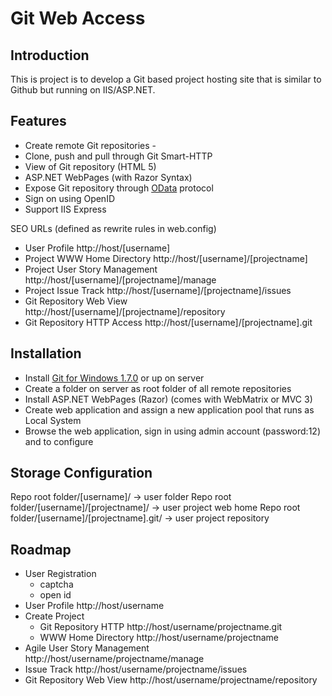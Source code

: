 Git Web Access
===========================

Introduction
------------
This is project is to develop a Git based project hosting site that is similar to Github but running on IIS/ASP.NET.

Features
--------
* Create remote Git repositories -
* Clone, push and pull through Git Smart-HTTP 
* View of Git repository (HTML 5)
* ASP.NET WebPages (with Razor Syntax)
* Expose Git repository through [OData](http://www.odata.org) protocol
* Sign on using OpenID
* Support IIS Express

SEO URLs (defined as rewrite rules in web.config)

* User Profile						http://host/[username]
* Project WWW Home Directory		http://host/[username]/[projectname]
* Project User Story Management		http://host/[username]/[projectname]/manage
* Project Issue Track				http://host/[username]/[projectname]/issues
* Git Repository Web View			http://host/[username]/[projectname]/repository
* Git Repository HTTP Access		http://host/[username]/[projectname].git

Installation
------------
* Install [Git for Windows 1.7.0](http://code.google.com/p/msysgit/downloads/list) or up on server
* Create a folder on server as root folder of all remote repositories
* Install ASP.NET WebPages (Razor) (comes with WebMatrix or MVC 3)
* Create web application and assign a new application pool that runs as Local System
* Browse the web application, sign in using admin account (password:12) and to configure

Storage Configuration
-------------
Repo root folder/[username]/					-> user folder
Repo root folder/[username]/[projectname]/		-> user project web home
Repo root folder/[username]/[projectname].git/	-> user project repository


Roadmap
-------
* User Registration
    * captcha
    * open id
* User Profile						http://host/username
* Create Project	
    * Git Repository HTTP			http://host/username/projectname.git
    * WWW Home Directory			http://host/username/projectname
* Agile User Story Management		http://host/username/projectname/manage
* Issue Track						http://host/username/projectname/issues
* Git Repository Web View			http://host/username/projectname/repository
